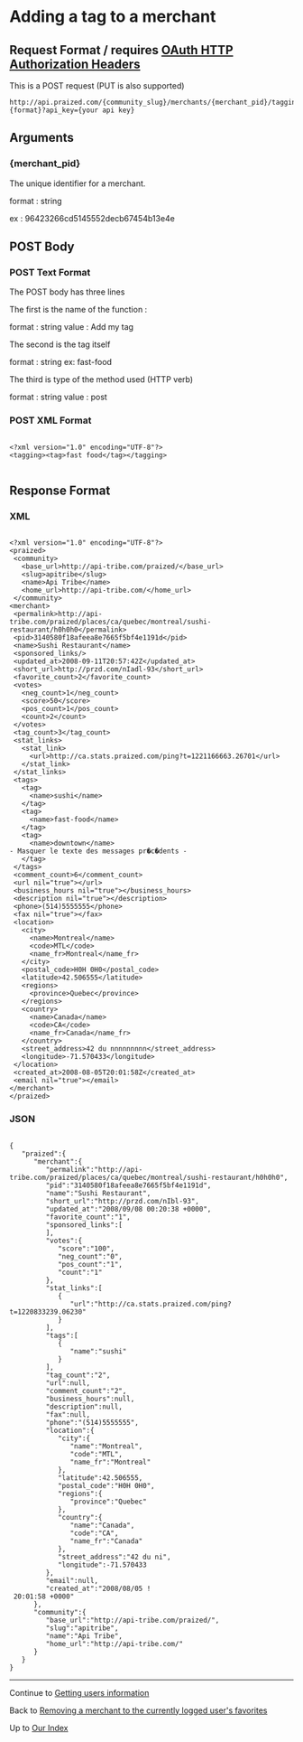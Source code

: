 # Adding a tag to a merchant #

## Request Format / requires [OAuth HTTP Authorization Headers](OAuth_Headers.md) ##

This is a POST request (PUT is also supported)

```
http://api.praized.com/{community_slug}/merchants/{merchant_pid}/taggings.{format}?api_key={your api key}
```
## Arguments ##

### {merchant\_pid} ###

The unique identifier for a merchant.

format : string

ex : 96423266cd5145552decb67454b13e4e

## POST Body ##

### POST Text Format ###

The POST body has three lines

The first is the name of the function :

format : string
value : Add my tag

The second is the tag itself

format : string
ex: fast-food

The third is type of the method used (HTTP verb)

format : string
value : post

### POST XML Format ###

```

<?xml version="1.0" encoding="UTF-8"?>
<tagging><tag>fast food</tag></tagging>


```
## Response Format ##

### XML ###

```

<?xml version="1.0" encoding="UTF-8"?>
<praized>
 <community>
   <base_url>http://api-tribe.com/praized/</base_url>
   <slug>apitribe</slug>
   <name>Api Tribe</name>
   <home_url>http://api-tribe.com/</home_url>
 </community>
<merchant>
 <permalink>http://api-tribe.com/praized/places/ca/quebec/montreal/sushi-restaurant/h0h0h0</permalink>
 <pid>3140580f18afeea8e7665f5bf4e1191d</pid>
 <name>Sushi Restaurant</name>
 <sponsored_links/>
 <updated_at>2008-09-11T20:57:42Z</updated_at>
 <short_url>http://przd.com/nIadl-93</short_url>
 <favorite_count>2</favorite_count>
 <votes>
   <neg_count>1</neg_count>
   <score>50</score>
   <pos_count>1</pos_count>
   <count>2</count>
 </votes>
 <tag_count>3</tag_count>
 <stat_links>
   <stat_link>
     <url>http://ca.stats.praized.com/ping?t=1221166663.26701</url>
   </stat_link>
 </stat_links>
 <tags>
   <tag>
     <name>sushi</name>
   </tag>
   <tag>
     <name>fast-food</name>
   </tag>
   <tag>
     <name>downtown</name>
- Masquer le texte des messages pr�c�dents -
   </tag>
 </tags>
 <comment_count>6</comment_count>
 <url nil="true"></url>
 <business_hours nil="true"></business_hours>
 <description nil="true"></description>
 <phone>(514)5555555</phone>
 <fax nil="true"></fax>
 <location>
   <city>
     <name>Montreal</name>
     <code>MTL</code>
     <name_fr>Montreal</name_fr>
   </city>
   <postal_code>H0H 0H0</postal_code>
   <latitude>42.506555</latitude>
   <regions>
     <province>Quebec</province>
   </regions>
   <country>
     <name>Canada</name>
     <code>CA</code>
     <name_fr>Canada</name_fr>
   </country>
   <street_address>42 du nnnnnnnnn</street_address>
   <longitude>-71.570433</longitude>
 </location>
 <created_at>2008-08-05T20:01:58Z</created_at>
 <email nil="true"></email>
</merchant>
</praized>

```

### JSON ###

```

{
   "praized":{
      "merchant":{
         "permalink":"http://api-tribe.com/praized/places/ca/quebec/montreal/sushi-restaurant/h0h0h0",
         "pid":"3140580f18afeea8e7665f5bf4e1191d",
         "name":"Sushi Restaurant",
         "short_url":"http://przd.com/nIbl-93",
         "updated_at":"2008/09/08 00:20:38 +0000",
         "favorite_count":"1",
         "sponsored_links":[
         ],
         "votes":{
            "score":"100",
            "neg_count":"0",
            "pos_count":"1",
            "count":"1"
         },
         "stat_links":[
            {
               "url":"http://ca.stats.praized.com/ping?t=1220833239.06230"
            }
         ],
         "tags":[
            {
               "name":"sushi"
            }
         ],
         "tag_count":"2",
         "url":null,
         "comment_count":"2",
         "business_hours":null,
         "description":null,
         "fax":null,
         "phone":"(514)5555555",
         "location":{
            "city":{
               "name":"Montreal",
               "code":"MTL",
               "name_fr":"Montreal"
            },
            "latitude":42.506555,
            "postal_code":"H0H 0H0",
            "regions":{
               "province":"Quebec"
            },
            "country":{
               "name":"Canada",
               "code":"CA",
               "name_fr":"Canada"
            },
            "street_address":"42 du ni",
            "longitude":-71.570433
         },
         "email":null,
         "created_at":"2008/08/05 !
 20:01:58 +0000"
      },
      "community":{
         "base_url":"http://api-tribe.com/praized/",
         "slug":"apitribe",
         "name":"Api Tribe",
         "home_url":"http://api-tribe.com/"
      }
   }
}

```



---


Continue to [Getting users information](GET_User.md)

Back to [Removing a merchant to the currently logged user's favorites](DELETE_Merchant_User_Favorite.md)

Up to [Our Index](API.md)